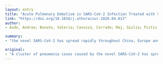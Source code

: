 ```yaml
---
layout: entry
title: "Acute Pulmonary Embolism in SARS-CoV-2 Infection Treated with Surgical Embolectomy"
link: "https://doi.org/10.1016/j.athoracsur.2020.04.013"
author:
- Audo, Andrea; Bonato, Valeria; Cavozza, Corrado; Maj, Giulia; Pistis, Gianfranco; Secco, Gioel Gabrio

summary:
- "the novel SARS-CoV-2 has spread rapidly throughout China, Europe and USA. The pneumonia may evolve in ARDS requiring assisted mechanical-ventilation. A cluster of pneumonia cases caused by the novel novel has spread quickly. It could be complication including pulmonary embolism. Maintaining the same pro-active attitude suggested by current Guidelines might help in reducing morality and improving survival in SARS COV-2/patients. We report the first case of SARS. CoV-2 complicated by massive pulmonary. COV-2 is a novel. a cluster of cases has spread across China and Europe."

original:
- "A cluster of pneumonia cases caused by the novel SARS-CoV-2 has spread rapidly throughout China, Europe and USA. The pneumonia might evolve in ARDS requiring assisted mechanical-ventilation. The prolonged immobilization combined with respiratory failure, sepsis and dehydration might expose SARS-CoV-2/patients to increased risk of complication including pulmonary embolism. We report the first case of SARS-CoV-2 complicated by massive pulmonary embolism underwent successfully surgical embolectomy. We believe that maintaining the same pro-active attitude suggested by current Guidelines might help in reducing morality and improving survival in SARS-COV-2/patients."
---
```


